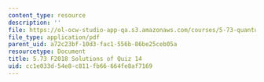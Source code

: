 ```yaml
---
content_type: resource
description: ''
file: https://ol-ocw-studio-app-qa.s3.amazonaws.com/courses/5-73-quantum-mechanics-i-fall-2018/cc1e033d54e8c811fb66664fe8af7169_MIT5_73F18_quiz14_soln.pdf
file_type: application/pdf
parent_uid: a72c23bf-10d3-fac1-556b-86be25ceb05a
resourcetype: Document
title: 5.73 F2018 Solutions of Quiz 14
uid: cc1e033d-54e8-c811-fb66-664fe8af7169
---
```

